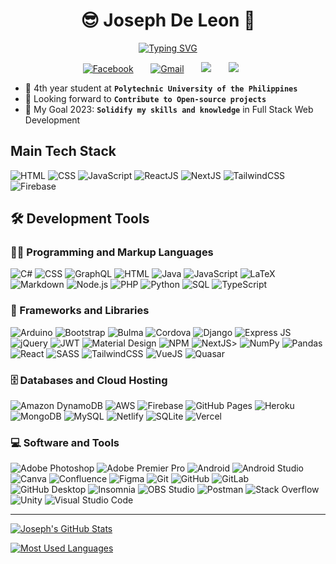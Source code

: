 <h1 align="center">
    😎 Joseph De Leon 🚀
</h1>

<p align="center">
  <a href="https://git.io/typing-svg"><img src="https://readme-typing-svg.demolab.com?font=Fira+Code&duration=4000&pause=1000&color=09F7D5&center=true&vCenter=true&width=435&lines=%F0%9F%92%BB+Computer+Engineering+Student+%F0%9F%A7%91%E2%80%8D%F0%9F%8E%93;%F0%9F%93%9A+Full+Stack+Web+Developer+%F0%9F%95%B8%EF%B8%8F;%F0%9F%93%B1+Mobile+Application+Developer+%F0%9F%93%B1;%F0%9F%8E%AE+Game+Developer+and+Musician+%F0%9F%8E%B8" alt="Typing SVG" />
  </a>
</p>

<p align="center">
  <a href="https://www.facebook.com/VerdantMusicZeph/"><img alt="Facebook" src="https://img.shields.io/badge/Facebook-%231877F2.svg?style=for-the-badge&logo=Facebook&logoColor=white"/></a>
  &#8287;&#8287;&#8287;&#8287;&#8287;
  <a href="joeseffdl@gmail.com"><img  alt="Gmail" src="https://img.shields.io/badge/Gmail-D14836?style=for-the-badge&logo=gmail&logoColor=white"/></a>
  &#8287;&#8287;&#8287;&#8287;&#8287;
  <a href="https://www.linkedin.com/in/joseph-de-leon-309037240/" alt="LinkedIn"><img src="https://img.shields.io/badge/linkedin-%230077B5.svg?style=for-the-badge&logo=linkedin&logoColor=white"/></a>
  &#8287;&#8287;&#8287;&#8287;&#8287;
  <a href="https://www.youtube.com/channel/UCzz71vh75tZOhTMIf-Fc4vw" alt="Youtube"><img src="https://img.shields.io/badge/YouTube-%23FF0000.svg?style=for-the-badge&logo=YouTube&logoColor=white"/></a>
  &#8287;&#8287;&#8287;&#8287;&#8287;
</p>

* 🏫 4th year student at **`Polytechnic University of the Philippines`**
* 👐 Looking forward to **`Contribute to Open-source projects`**
* 🥅 My Goal 2023: **`Solidify my skills and knowledge`** in Full Stack Web Development

<h2>Main Tech Stack</h2>
<p>
  <img alt="HTML" src="https://img.shields.io/badge/HTML-E34F26.svg?logo=html5&logoColor=white">
  <img alt="CSS" src="https://img.shields.io/badge/CSS-1572B6.svg?logo=css3&logoColor=white">
  <img alt="JavaScript" src="https://img.shields.io/badge/JavaScript-F7DF1E.svg?logo=javascript&logoColor=black">
  <img alt="ReactJS" src="https://img.shields.io/badge/React-20232a.svg?logo=react&logoColor=%2361DAFB">
  <img alt="NextJS" src="https://img.shields.io/badge/Next-black?logo=next.js&logoColor=black&color=white">
  <img alt="TailwindCSS" src="https://img.shields.io/badge/TailwindCSS-%2338B2AC.svg?logo=Tailwind-css&logoColor=white&color=4dc0b5">
  <img alt="Firebase" src="https://img.shields.io/badge/Firebase-%23039BE5.svg?logo=firebase&color=blue">
</p>


## 🛠️ Development Tools
  <!-- Some badges are from https://github.com/Ileriayo/markdown-badges -->

  <h3>👨‍💻 Programming and Markup Languages</h3>

  <p>
      <img alt="C#" src="https://custom-icon-badges.demolab.com/badge/C%23-68217A.svg?logo=cs2&logoColor=white">
      <img alt="CSS" src="https://img.shields.io/badge/CSS-1572B6.svg?logo=css3&logoColor=white">
      <img alt="GraphQL" src="https://img.shields.io/badge/-GraphQL-E10098?logo=graphql&logoColor=white">
      <img alt="HTML" src="https://img.shields.io/badge/HTML-E34F26.svg?logo=html5&logoColor=white">
      <img alt="Java" src="https://custom-icon-badges.demolab.com/badge/Java-007396.svg?logo=java&logoColor=white">
      <img alt="JavaScript" src="https://img.shields.io/badge/JavaScript-F7DF1E.svg?logo=javascript&logoColor=black">
      <img alt="LaTeX" src="https://img.shields.io/badge/LaTeX-008080.svg?logo=LaTeX&logoColor=white">
      <img alt="Markdown" src="https://img.shields.io/badge/Markdown-000000.svg?logo=markdown&logoColor=white">
      <img alt="Node.js" src="https://img.shields.io/badge/Node.js-43853D.svg?logo=node.js&logoColor=white">
      <img alt="PHP" src="https://img.shields.io/badge/PHP-777BB4.svg?logo=php&logoColor=white">
      <img alt="Python" src="https://img.shields.io/badge/Python-14354C.svg?logo=python&logoColor=white">
      <img alt="SQL" src="https://custom-icon-badges.demolab.com/badge/SQL-025E8C.svg?logo=database&logoColor=white">
      <img alt="TypeScript" src="https://img.shields.io/badge/TypeScript-007ACC.svg?logo=typescript&logoColor=white">
  </p>

  <h3>🧰 Frameworks and Libraries</h3>

  <p>
      <img alt="Arduino" src="https://img.shields.io/badge/-Arduino-00979D?logo=Arduino&logoColor=white">
      <img alt="Bootstrap" src="https://img.shields.io/badge/Bootstrap-7952B3.svg?logo=bootstrap&logoColor=white">
      <img alt="Bulma" src="https://img.shields.io/badge/Bulma-00D0B1?logo=bulma&logoColor=white">
      <img alt="Cordova" src="https://img.shields.io/badge/-Cordova-E8E8E8?logo=apache-cordova&logoColor=black">
      <img alt="Django" src="https://img.shields.io/badge/Django-%23092E20.svg?&logo=django&logoColor=white">
      <img alt="Express JS" src="https://img.shields.io/badge/Express-404d59.svg?logo=express&logoColor=white">
      <img alt="jQuery" src="https://img.shields.io/badge/jQuery-%230769AD.svg?logo=jquery&logoColor=white">
      <img alt="JWT" src="https://img.shields.io/badge/JWT-black?logo=JSON%20web%20tokens">
      <img alt="Material Design" src="https://img.shields.io/badge/Material%20Design-0081CB.svg?logo=material-design&logoColor=white">
      <img alt="NPM" src="https://img.shields.io/badge/NPM-%23000000.svg?logo=npm&logoColor=white">
      <img alt="NextJS" src="https://img.shields.io/badge/Next-black?logo=next.js&logoColor=black&color=white">>
      <img alt="NumPy" src="https://img.shields.io/badge/Numpy-013243.svg?logo=numpy&logoColor=white">
      <img alt="Pandas" src="https://img.shields.io/badge/Pandas-150458.svg?logo=pandas&logoColor=white">
      <img alt="React" src="https://img.shields.io/badge/React-20232a.svg?logo=react&logoColor=%2361DAFB">
      <img alt="SASS" src="https://img.shields.io/badge/SASS-hotpink.svg?&logo=SASS&logoColor=white">
      <img alt="TailwindCSS" src="https://img.shields.io/badge/TailwindCSS-%2338B2AC.svg?logo=tailwind-css&logoColor=white&color=4dc0b5">
      <img alt="VueJS" src="https://img.shields.io/badge/Vue-%2335495e.svg?&logo=vuedotjs&logoColor=%234FC08D">
      <img alt="Quasar" src="https://img.shields.io/badge/Quasar-16B7FB?&logo=quasar&logoColor=black">
  </p>

  <h3>🗄️ Databases and Cloud Hosting</h3>

  <p>
      <img alt="Amazon DynamoDB" src="https://img.shields.io/badge/Amazon%20DynamoDB-4053D6?&logo=Amazon%20DynamoDB&logoColor=white">
      <img alt="AWS" src="https://img.shields.io/badge/AWS-%23FF9900.svg?&logo=amazon-aws&logoColor=white">
      <img alt="Firebase" src="https://img.shields.io/badge/Firebase-%23039BE5.svg?logo=firebase&color=blue">
      <img alt="GitHub Pages" src="https://img.shields.io/badge/GitHub%20Pages-327FC7.svg?logo=github&logoColor=white">
      <img alt="Heroku" src="https://img.shields.io/badge/Heroku-430098.svg?logo=heroku&logoColor=white">
      <img alt="MongoDB" src ="https://img.shields.io/badge/MongoDB-4ea94b.svg?logo=mongodb&logoColor=white">
      <img alt="MySQL" src="https://img.shields.io/badge/MySQL-00f.svg?logo=mysql&logoColor=white">
      <img alt="Netlify" src="https://img.shields.io/badge/Netlify-%23000000.svg?&logo=netlify&logoColor=#00C7B7">
      <img alt="SQLite" src ="https://img.shields.io/badge/SQLite-07405e.svg?logo=sqlite&logoColor=white">
      <img alt="Vercel" src="https://img.shields.io/badge/Vercel-000000.svg?logo=vercel&logoColor=white">
  </p>

  <h3>💻 Software and Tools</h3>

  <p>
      <img alt="Adobe Photoshop" src="https://img.shields.io/badge/Adobe%20Photoshop-%2331A8FF.svg?logo=Adobe%20Photoshop&logoColor=white">
      <img alt="Adobe Premier Pro" src="https://img.shields.io/badge/Adobe%20Premiere%20Pro-9999FF.svg?logo=Adobe%20Premiere%20Pro&logoColor=white">
      <img alt="Android" src="https://img.shields.io/badge/Android-3DDC84?logo=android&logoColor=white">
      <img alt="Android Studio" src="https://img.shields.io/badge/Android%20Studio-008678.svg?logo=android-studio&logoColor=white">
      <img alt="Canva" src="https://img.shields.io/badge/Canva-%2300C4CC.svg?logo=Canva&logoColor=white">
      <img alt="Confluence" src="https://img.shields.io/badge/Confluence-%23172BF4.svg?logo=confluence&logoColor=white">
      <img alt="Figma" src="https://img.shields.io/badge/Figma-%23F24E1E.svg?logo=figma&logoColor=white">
      <img alt="Git" src="https://img.shields.io/badge/Git-F05033.svg?logo=git&logoColor=white">
      <img alt="GitHub" src="https://img.shields.io/badge/GitHub-%23121011.svg?logo=github&logoColor=white">
      <img alt="GitLab" src="https://img.shields.io/badge/GitLab-%23181717.svg?logo=gitlab&logoColor=white">
      <img alt="GitHub Desktop" src="https://img.shields.io/badge/GitHub%20Desktop-8034A9.svg?logo=github&logoColor=white">
      <img alt="Insomnia" src="https://img.shields.io/badge/Insomnia-black?&logo=insomnia&logoColor=5849BE">
      <img alt="OBS Studio" src="https://img.shields.io/badge/-OBS-302E31?logo=obs-studio&logoColor=white">
      <img alt="Postman" src="https://img.shields.io/badge/Postman-FF6C37?logo=postman&logoColor=white">
      <img alt="Stack Overflow" src="https://img.shields.io/badge/-Stack%20Overflow-FE7A16?logo=stack-overflow&logoColor=white">
      <img alt="Unity" src="https://img.shields.io/badge/Unity-%23000000.svg?&logo=unity&logoColor=white">
      <img alt="Visual Studio Code" src="https://img.shields.io/badge/Visual%20Studio%20Code-0078d7.svg?logo=visual-studio-code&logoColor=white">
  </p>

<!-- ## Development and Tools
<p> Programming Languages</p>
<a href="https://docs.microsoft.com/en-us/dotnet/csharp/" target="_blank" rel="noreferrer"><img src="https://raw.githubusercontent.com/devicons/devicon/master/icons/csharp/csharp-original.svg" alt="csharp" width="40" height="40"/> </a>
<a href="https://www.python.org" target="_blank" rel="noreferrer"> <img src="https://raw.githubusercontent.com/devicons/devicon/master/icons/python/python-original.svg" alt="python" width="40" height="40"/> </a>
<a href="https://www.java.com" target="_blank" rel="noreferrer"> <img src="https://raw.githubusercontent.com/devicons/devicon/master/icons/java/java-original.svg" alt="java" width="40" height="40"/> </a>
<a href="https://developer.mozilla.org/en-US/docs/Web/JavaScript" target="_blank" rel="noreferrer"> <img src="https://raw.githubusercontent.com/devicons/devicon/master/icons/javascript/javascript-original.svg" alt="javascript" width="40" height="40"/> </a> -->

<!-- <p> Frontend Development </p>
<a href="https://www.w3.org/html/" target="_blank" rel="noreferrer"> <img src="https://cdn.jsdelivr.net/gh/devicons/devicon/icons/html5/html5-original.svg" alt="html5" width="40" height="40"/></a> <a href="https://www.w3schools.com/css/" target="_blank" rel="noreferrer"> <img src="https://cdn.jsdelivr.net/gh/devicons/devicon/icons/css3/css3-original.svg" alt="css3" width="40" height="40"/> </a> <a href="https://sass-lang.com" target="_blank" rel="noreferrer"> <img src="https://raw.githubusercontent.com/devicons/devicon/master/icons/sass/sass-original.svg" alt="sass" width="40" height="40"/> </a> <a href="https://tailwindcss.com/" target="_blank" rel="noreferrer"> <img src="https://www.vectorlogo.zone/logos/tailwindcss/tailwindcss-icon.svg" alt="tailwind" width="40" height="40"/> </a> <a href="https://getbootstrap.com" target="_blank" rel="noreferrer"><img src="https://cdn.jsdelivr.net/gh/devicons/devicon/icons/bootstrap/bootstrap-plain.svg" alt="bootstrap" width="40" height="40"/></a>  <a href="https://vuejs.org/" target="_blank" rel="noreferrer"> <img src="https://cdn.jsdelivr.net/gh/devicons/devicon/icons/vuejs/vuejs-original.svg" alt="vuejs" width="40" height="40"/> </a> 

<p> Backend Development </p>
<a href="https://nodejs.org" target="_blank" rel="noreferrer"> <img src="https://cdn.jsdelivr.net/gh/devicons/devicon/icons/nodejs/nodejs-original.svg" alt="nodejs" width="40" height="40"/> </a> <a href="https://expressjs.com" target="_blank" rel="noreferrer"> <img src="https://raw.githubusercontent.com/devicons/devicon/master/icons/express/express-original-wordmark.svg" alt="express" width="40" height="40"/> </a> <a href="https://www.djangoproject.com/" target="_blank" rel="noreferrer"> <img src="https://raw.githubusercontent.com/devicons/devicon/master/icons/django/django-original.svg" alt="django" width="40" height="40"/> </a>

<p> Mobile App Development </p> 
<a href="https://developer.android.com" target="_blank" rel="noreferrer"> <img src="https://cdn.jsdelivr.net/gh/devicons/devicon/icons/android/android-plain.svg" alt="android" width="40" height="40"/> </a> 

<p> Database </p> 
<a href="https://www.mysql.com/" target="_blank" rel="noreferrer"><img src="https://cdn.jsdelivr.net/gh/devicons/devicon/icons/mysql/mysql-original-wordmark.svg" alt="mysql" width="40" height="40" /></a>
<a href="https://www.mongodb.com/" target="_blank" rel="noreferrer"><img src="https://cdn.jsdelivr.net/gh/devicons/devicon/icons/mongodb/mongodb-plain-wordmark.svg" alt="mongodb" width="40" height="40" /></a>

<p> Game Engine </p>
<a href="https://unity.com/" target="_blank" rel="noreferrer"> <img src="https://cdn.jsdelivr.net/gh/devicons/devicon/icons/unity/unity-original.svg" alt="unity" width="40" height="40" /> </a>

<p> Software </p>
<a href="https://git-scm.com/" target="_blank" rel="noreferrer"> <img src="https://www.vectorlogo.zone/logos/git-scm/git-scm-icon.svg" alt="git" width="40" height="40"/>  </a>
<a href="https://www.photoshop.com/en" target="_blank" rel="noreferrer"> <img src="https://raw.githubusercontent.com/devicons/devicon/master/icons/photoshop/photoshop-line.svg" alt="photoshop" width="40" height="40"/> </a>
<a href="https://www.photoshop.com/en" target="_blank" rel="noreferrer"> <img src="https://cdn.jsdelivr.net/gh/devicons/devicon/icons/premierepro/premierepro-original.svg" alt="adobe premiere" width="40" height="40"/> </a>    -->

---

[![Joseph's GitHub Stats](https://github-readme-stats.vercel.app/api?username=joeseffdl&show_icons=true&theme=radical)](https://github.com/anuraghazra/github-readme-stats)

[![Most Used Languages](https://github-readme-stats.vercel.app/api/top-langs/?username=joeseffdl&layout=compact&theme=radical)](https://github.com/anuraghazra/github-readme-stats)


[Portfolio]: https://zeph-portfolio.vercel.app/
[LinkedIn]: https://www.linkedin.com/in/joseph-de-leon-309037240/
[YouTube]: https://www.youtube.com/channel/UCzz71vh75tZOhTMIf-Fc4vw
[Facebook]: https://www.facebook.com/VerdantMusicZeph/
[Email]: mailto:joeseffdl@gmail.com
